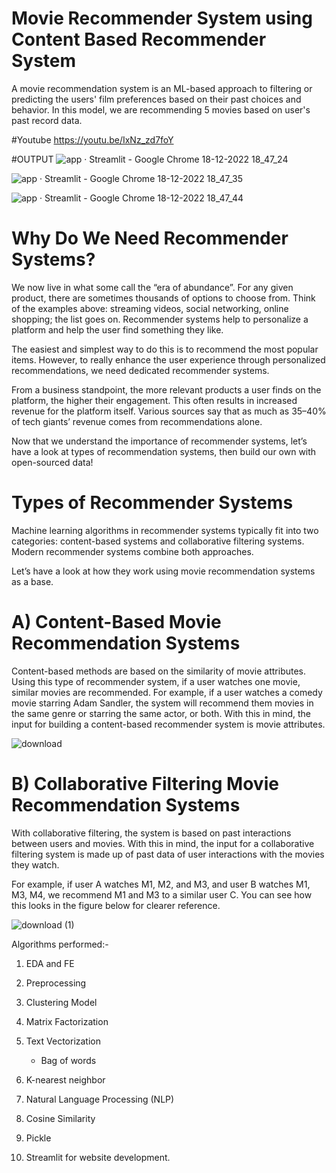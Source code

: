 # Movie Recommender System using Content Based Recommender System

A movie recommendation system is an ML-based approach to filtering or predicting the users' film preferences based on their past choices and behavior.
In this model, we are recommending 5 movies based on user's past record data.

#Youtube
https://youtu.be/IxNz_zd7foY

#OUTPUT
![app · Streamlit - Google Chrome 18-12-2022 18_47_24](https://user-images.githubusercontent.com/106477719/208300574-b6db5e1e-7e6c-45ff-a4a0-1a52edd4e2cd.png)

![app · Streamlit - Google Chrome 18-12-2022 18_47_35](https://user-images.githubusercontent.com/106477719/208300588-edef8679-01b0-4cf7-a2db-ef2d9746a3c3.png)




![app · Streamlit - Google Chrome 18-12-2022 18_47_44](https://user-images.githubusercontent.com/106477719/208300591-18a8f317-782f-4276-8082-9ac041927fe1.png)



# Why Do We Need Recommender Systems?

We now live in what some call the “era of abundance”. For any given product, there are sometimes thousands of options to choose from. Think of the examples above: streaming videos, social networking, online shopping; the list goes on. Recommender systems help to personalize a platform and help the user find something they like.


The easiest and simplest way to do this is to recommend the most popular items. However, to really enhance the user experience through personalized recommendations, we need dedicated recommender systems.


From a business standpoint, the more relevant products a user finds on the platform, the higher their engagement. This often results in increased revenue for the platform itself. Various sources say that as much as 35–40% of tech giants’ revenue comes from recommendations alone.


Now that we understand the importance of recommender systems, let’s have a look at types of recommendation systems, then build our own with open-sourced data!

# Types of Recommender Systems

Machine learning algorithms in recommender systems typically fit into two categories: content-based systems and collaborative filtering systems. Modern recommender systems combine both approaches.


Let’s have a look at how they work using movie recommendation systems as a base.






# A) Content-Based Movie Recommendation Systems
Content-based methods are based on the similarity of movie attributes. Using this type of recommender system, if a user watches one movie, similar movies are recommended. For example, if a user watches a comedy movie starring Adam Sandler, the system will recommend them movies in the same genre or starring the same actor, or both. With this in mind, the input for building a content-based recommender system is movie attributes.

![download](https://user-images.githubusercontent.com/106477719/208264922-acee6263-9764-4302-8f8f-b7fef9d56cc4.png)







# B) Collaborative Filtering Movie Recommendation Systems
With collaborative filtering, the system is based on past interactions between users and movies. With this in mind, the input for a collaborative filtering system is made up of past data of user interactions with the movies they watch.

For example, if user A watches M1, M2, and M3, and user B watches M1, M3, M4, we recommend M1 and M3 to a similar user C. You can see how this looks in the figure below for clearer reference.


![download (1)](https://user-images.githubusercontent.com/106477719/208264934-7f335a08-180a-4cbc-81ea-2519398b68eb.png)



Algorithms performed:-
1. EDA and FE
2. Preprocessing
3. Clustering Model
4. Matrix Factorization
5. Text Vectorization
   * Bag of words
 
6. K-nearest neighbor
7. Natural Language Processing (NLP)
8. Cosine Similarity
9. Pickle
12. Streamlit for website development.



